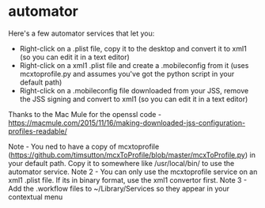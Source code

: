 # automator

Here's a few automator services that let you:

- Right-click on a .plist file, copy it to the desktop and convert it to xml1 (so you can edit it in a text editor)
- Right-click on a xml1 .plist file and create a .mobileconfig from it (uses mcxtoprofile.py and assumes you've got the python script in your default path)
- Right-click on a .mobileconfig file downloaded from your JSS, remove the JSS signing and convert to xml1 (so you can edit it in a text editor)

Thanks to the Mac Mule for the openssl code - https://macmule.com/2015/11/16/making-downloaded-jss-configuration-profiles-readable/

Note - You ned to have a copy of mcxtoprofile (https://github.com/timsutton/mcxToProfile/blob/master/mcxToProfile.py) in your default path.  Copy it to somewhere like /usr/local/bin/ to use the automator service.
Note 2 - You can only use the mcxtoprofile service on an xml1 .plist file.  If its in binary format, use the xml1 convertor first.
Note 3 - Add the .workflow files to ~/Library/Services so they appear in your contextual menu
